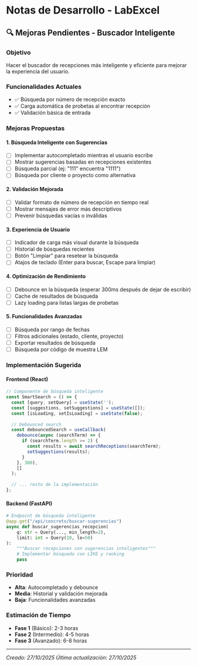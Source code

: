 # Notas de Desarrollo - LabExcel

## 🔍 Mejoras Pendientes - Buscador Inteligente

### Objetivo
Hacer el buscador de recepciones más inteligente y eficiente para mejorar la experiencia del usuario.

### Funcionalidades Actuales
- ✅ Búsqueda por número de recepción exacto
- ✅ Carga automática de probetas al encontrar recepción
- ✅ Validación básica de entrada

### Mejoras Propuestas

#### 1. **Búsqueda Inteligente con Sugerencias**
- [ ] Implementar autocompletado mientras el usuario escribe
- [ ] Mostrar sugerencias basadas en recepciones existentes
- [ ] Búsqueda parcial (ej: "111" encuentra "1111")
- [ ] Búsqueda por cliente o proyecto como alternativa

#### 2. **Validación Mejorada**
- [ ] Validar formato de número de recepción en tiempo real
- [ ] Mostrar mensajes de error más descriptivos
- [ ] Prevenir búsquedas vacías o inválidas

#### 3. **Experiencia de Usuario**
- [ ] Indicador de carga más visual durante la búsqueda
- [ ] Historial de búsquedas recientes
- [ ] Botón "Limpiar" para resetear la búsqueda
- [ ] Atajos de teclado (Enter para buscar, Escape para limpiar)

#### 4. **Optimización de Rendimiento**
- [ ] Debounce en la búsqueda (esperar 300ms después de dejar de escribir)
- [ ] Cache de resultados de búsqueda
- [ ] Lazy loading para listas largas de probetas

#### 5. **Funcionalidades Avanzadas**
- [ ] Búsqueda por rango de fechas
- [ ] Filtros adicionales (estado, cliente, proyecto)
- [ ] Exportar resultados de búsqueda
- [ ] Búsqueda por código de muestra LEM

### Implementación Sugerida

#### Frontend (React)
```typescript
// Componente de búsqueda inteligente
const SmartSearch = () => {
  const [query, setQuery] = useState('');
  const [suggestions, setSuggestions] = useState([]);
  const [isLoading, setIsLoading] = useState(false);
  
  // Debounced search
  const debouncedSearch = useCallback(
    debounce(async (searchTerm) => {
      if (searchTerm.length >= 2) {
        const results = await searchReceptions(searchTerm);
        setSuggestions(results);
      }
    }, 300),
    []
  );
  
  // ... resto de la implementación
};
```

#### Backend (FastAPI)
```python
# Endpoint de búsqueda inteligente
@app.get("/api/concreto/buscar-sugerencias")
async def buscar_sugerencias_recepcion(
    q: str = Query(..., min_length=2),
    limit: int = Query(10, le=50)
):
    """Buscar recepciones con sugerencias inteligentes"""
    # Implementar búsqueda con LIKE y ranking
    pass
```

### Prioridad
- **Alta**: Autocompletado y debounce
- **Media**: Historial y validación mejorada
- **Baja**: Funcionalidades avanzadas

### Estimación de Tiempo
- **Fase 1** (Básico): 2-3 horas
- **Fase 2** (Intermedio): 4-5 horas
- **Fase 3** (Avanzado): 6-8 horas

---
*Creado: 27/10/2025*
*Última actualización: 27/10/2025*
